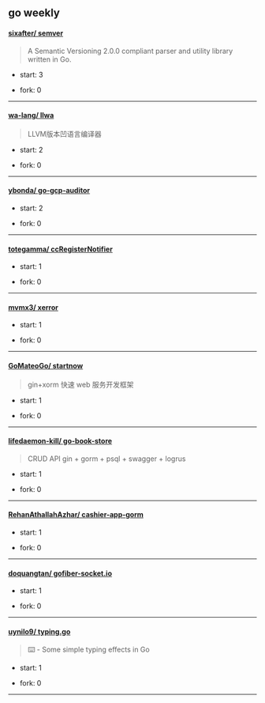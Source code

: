 ## go weekly

#### [sixafter/ semver](https://github.com/sixafter/semver)
>  A Semantic Versioning 2.0.0 compliant parser and utility library written in Go.
+ start: 3
+ fork: 0
---
#### [wa-lang/ llwa](https://github.com/wa-lang/llwa)
>  LLVM版本凹语言编译器
+ start: 2
+ fork: 0
---
#### [ybonda/ go-gcp-auditor](https://github.com/ybonda/go-gcp-auditor)
>  
+ start: 2
+ fork: 0
---
#### [totegamma/ ccRegisterNotifier](https://github.com/totegamma/ccRegisterNotifier)
>  
+ start: 1
+ fork: 0
---
#### [mvmx3/ xerror](https://github.com/mvmx3/xerror)
>  
+ start: 1
+ fork: 0
---
#### [GoMateoGo/ startnow](https://github.com/GoMateoGo/startnow)
>  gin+xorm 快速 web 服务开发框架
+ start: 1
+ fork: 0
---
#### [lifedaemon-kill/ go-book-store](https://github.com/lifedaemon-kill/go-book-store)
>  CRUD API  gin + gorm + psql + swagger + logrus
+ start: 1
+ fork: 0
---
#### [RehanAthallahAzhar/ cashier-app-gorm](https://github.com/RehanAthallahAzhar/cashier-app-gorm)
>  
+ start: 1
+ fork: 0
---
#### [doquangtan/ gofiber-socket.io](https://github.com/doquangtan/gofiber-socket.io)
>  
+ start: 1
+ fork: 0
---
#### [uynilo9/ typing.go](https://github.com/uynilo9/typing.go)
>  ⌨️ - Some simple typing effects in Go
+ start: 1
+ fork: 0
---